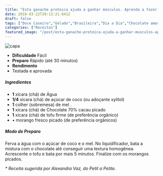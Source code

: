 ```yaml
---
title: "Esta ganache proteica ajuda a ganhar músculos. Aprenda a fazer!"
date: 2018-03-22T20:13:21.641Z
draft: false
tags: ["Doce Caseiro","Gelado","Brasileira","Dia a Dia","Chocolate amargo","Sobremesa"]
categories: ["Receitas"]
featured_image: "/post/esta-ganache-proteica-ajuda-a-ganhar-musculos-aprenda-a-fazer.ac9645d2.jpg"
---
```


![capa](/post/esta-ganache-proteica-ajuda-a-ganhar-musculos-aprenda-a-fazer.ac9645d2.jpg)

*   **Dificuldade** Fácil
*   **Preparo** Rápido (até 30 minutos)
*   **Rendimento**
*   Testada e aprovada
    

##### Ingredientes

*   **1** xícara (chá) de Água
*   **1/4** xícara (chá) de açúcar de coco (ou adoçante xylitol)
*   **1** colher (sobremesa) de mel .
*   **1** xícara (chá) de Chocolate 70% cacau picado
*   **1** xícara (chá) de tofu firme (de preferência orgânico)
*   • morango fresco picado (de preferência orgânicos)

##### Modo de Preparo

Ferva a água com o açúcar de coco e o mel. No liquidificador, bata a mistura com o chocolate até conseguir uma textura homogênea. Acrescente o tofu e bata por mais 5 minutos. Finalize com os morangos picados.

_\* Receita sugerida por Alexandra Vaz, do Petit a Petite._
